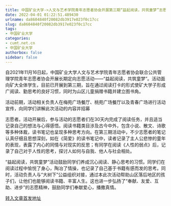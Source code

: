 ```yaml
---
title: 中国矿业大学->人文与艺术学院青年志愿者协会开展第三期“益起阅读，共筑童梦”志愿活动 | cumt.net.cn
date: 2022-04-01 01:22:51.489430
urlname: da8604840f20082db3917e023f0c17cc
slug: da8604840f20082db3917e023f0c17cc
tags: 
- 中国矿业大学
categories:
- cumt.net.cn
- 中国矿业大学
authorbox: false
sidebar: false
---
```

自2021年11月16日起，中国矿业大学人文与艺术学院青年志愿者协会联合公共管理学院青年志愿者协会开展长期定向志愿活动——“益起阅读，共筑童梦”。活动面向矿大全体学生，目前已开展到第三期，旨在通过阅读打卡的形式使矿大学子形成广阅读、勤思考的良好习惯，同时为山区儿童捐赠书籍并建立图书角。

活动前期，活动相关负责人在梅苑广场餐厅、桃苑广场餐厅以及青春广场进行活动宣传，向同学们讲解此次活动的内容并招募
<!--more-->
志愿者。活动开展后，参与活动的志愿者们在30天内完成了阅读任务，并且适当记录自己的想法与心得感悟。阅读书籍类目涉及古今中外，包含小说、散文、诗歌等多种体裁，读书笔记也呈现多种思考方向。在第三期活动中，不少志愿者的笔记认真仔细且思想深刻，如在《简爱》的读书笔记中，读者记录了主人公悲惨的童年的表现，表露了内心的同情与对现实的反思；有同学在阅读《人性的弱点》后，记录了自己对于人性的思考，探讨人如何与自我、他人与社会相处。

“益起阅读，共筑童梦”活动鼓励同学们养成沉心阅读、静心思考的习惯。同学们在阅读过程中愉悦了身心，陶冶了情操，也记录了自己基于书籍有感而发的思考。同时，活动负责人与“大树下”公益组织对接，通过本此次活动帮助山区落后地区的孩子们，让他们也能够阅读书籍、丰富人生。这也进一步弘扬了“奉献、友爱、互助、进步”的志愿精神，鼓励同学们奉献爱心，播撒真情。



[转入文章首发地址](http://xwzx.cumt.edu.cn/75/32/c523a619826/page.htm)